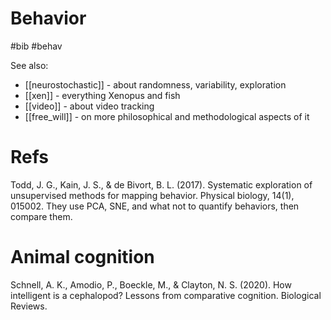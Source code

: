 # Behavior

#bib #behav

See also:
* [[neurostochastic]]  - about randomness, variability, exploration
* [[xen]] - everything Xenopus and fish
* [[video]] - about video tracking
* [[free_will]] - on more philosophical and methodological aspects of it

# Refs

Todd, J. G., Kain, J. S., & de Bivort, B. L. (2017). Systematic exploration of unsupervised methods for mapping behavior. Physical biology, 14(1), 015002.
They use PCA, SNE, and what not to quantify behaviors, then compare them.

# Animal cognition

Schnell, A. K., Amodio, P., Boeckle, M., & Clayton, N. S. (2020). How intelligent is a cephalopod? Lessons from comparative cognition. Biological Reviews.